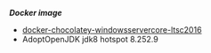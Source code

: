 ***Docker image***
- [docker-chocolatey-windowsservercore-ltsc2016](../docker-chocolatey-windowsservercore-ltsc2016)
- AdoptOpenJDK jdk8 hotspot 8.252.9
